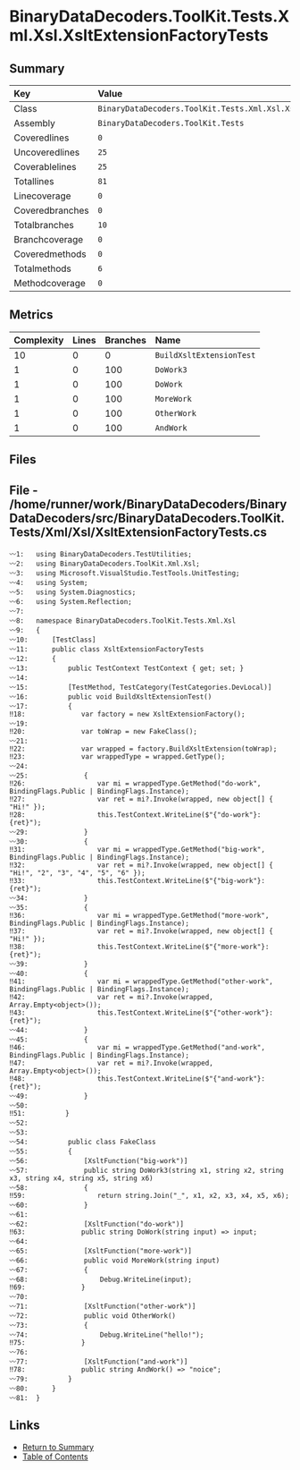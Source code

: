 ﻿# BinaryDataDecoders.ToolKit.Tests.Xml.Xsl.XsltExtensionFactoryTests

## Summary

| Key             | Value                                                                |
| :-------------- | :------------------------------------------------------------------- |
| Class           | `BinaryDataDecoders.ToolKit.Tests.Xml.Xsl.XsltExtensionFactoryTests` |
| Assembly        | `BinaryDataDecoders.ToolKit.Tests`                                   |
| Coveredlines    | `0`                                                                  |
| Uncoveredlines  | `25`                                                                 |
| Coverablelines  | `25`                                                                 |
| Totallines      | `81`                                                                 |
| Linecoverage    | `0`                                                                  |
| Coveredbranches | `0`                                                                  |
| Totalbranches   | `10`                                                                 |
| Branchcoverage  | `0`                                                                  |
| Coveredmethods  | `0`                                                                  |
| Totalmethods    | `6`                                                                  |
| Methodcoverage  | `0`                                                                  |

## Metrics

| Complexity | Lines | Branches | Name                     |
| :--------- | :---- | :------- | :----------------------- |
| 10         | 0     | 0        | `BuildXsltExtensionTest` |
| 1          | 0     | 100      | `DoWork3`                |
| 1          | 0     | 100      | `DoWork`                 |
| 1          | 0     | 100      | `MoreWork`               |
| 1          | 0     | 100      | `OtherWork`              |
| 1          | 0     | 100      | `AndWork`                |

## Files

## File - /home/runner/work/BinaryDataDecoders/BinaryDataDecoders/src/BinaryDataDecoders.ToolKit.Tests/Xml/Xsl/XsltExtensionFactoryTests.cs

```CSharp
〰1:   using BinaryDataDecoders.TestUtilities;
〰2:   using BinaryDataDecoders.ToolKit.Xml.Xsl;
〰3:   using Microsoft.VisualStudio.TestTools.UnitTesting;
〰4:   using System;
〰5:   using System.Diagnostics;
〰6:   using System.Reflection;
〰7:   
〰8:   namespace BinaryDataDecoders.ToolKit.Tests.Xml.Xsl
〰9:   {
〰10:      [TestClass]
〰11:      public class XsltExtensionFactoryTests
〰12:      {
〰13:          public TestContext TestContext { get; set; }
〰14:  
〰15:          [TestMethod, TestCategory(TestCategories.DevLocal)]
〰16:          public void BuildXsltExtensionTest()
〰17:          {
‼18:              var factory = new XsltExtensionFactory();
〰19:  
‼20:              var toWrap = new FakeClass();
〰21:  
‼22:              var wrapped = factory.BuildXsltExtension(toWrap);
‼23:              var wrappedType = wrapped.GetType();
〰24:  
〰25:              {
‼26:                  var mi = wrappedType.GetMethod("do-work", BindingFlags.Public | BindingFlags.Instance);
‼27:                  var ret = mi?.Invoke(wrapped, new object[] { "Hi!" });
‼28:                  this.TestContext.WriteLine($"{"do-work"}: {ret}");
〰29:              }
〰30:              {
‼31:                  var mi = wrappedType.GetMethod("big-work", BindingFlags.Public | BindingFlags.Instance);
‼32:                  var ret = mi?.Invoke(wrapped, new object[] { "Hi!", "2", "3", "4", "5", "6" });
‼33:                  this.TestContext.WriteLine($"{"big-work"}: {ret}");
〰34:              }
〰35:              {
‼36:                  var mi = wrappedType.GetMethod("more-work", BindingFlags.Public | BindingFlags.Instance);
‼37:                  var ret = mi?.Invoke(wrapped, new object[] { "Hi!" });
‼38:                  this.TestContext.WriteLine($"{"more-work"}: {ret}");
〰39:              }
〰40:              {
‼41:                  var mi = wrappedType.GetMethod("other-work", BindingFlags.Public | BindingFlags.Instance);
‼42:                  var ret = mi?.Invoke(wrapped, Array.Empty<object>());
‼43:                  this.TestContext.WriteLine($"{"other-work"}: {ret}");
〰44:              }
〰45:              {
‼46:                  var mi = wrappedType.GetMethod("and-work", BindingFlags.Public | BindingFlags.Instance);
‼47:                  var ret = mi?.Invoke(wrapped, Array.Empty<object>());
‼48:                  this.TestContext.WriteLine($"{"and-work"}: {ret}");
〰49:              }
〰50:  
‼51:          }
〰52:  
〰53:  
〰54:          public class FakeClass
〰55:          {
〰56:              [XsltFunction("big-work")]
〰57:              public string DoWork3(string x1, string x2, string x3, string x4, string x5, string x6)
〰58:              {
‼59:                  return string.Join("_", x1, x2, x3, x4, x5, x6);
〰60:              }
〰61:  
〰62:              [XsltFunction("do-work")]
‼63:              public string DoWork(string input) => input;
〰64:  
〰65:              [XsltFunction("more-work")]
〰66:              public void MoreWork(string input)
〰67:              {
〰68:                  Debug.WriteLine(input);
‼69:              }
〰70:  
〰71:              [XsltFunction("other-work")]
〰72:              public void OtherWork()
〰73:              {
〰74:                  Debug.WriteLine("hello!");
‼75:              }
〰76:  
〰77:              [XsltFunction("and-work")]
‼78:              public string AndWork() => "noice";
〰79:          }
〰80:      }
〰81:  }
```

## Links

* [Return to Summary](Summary.md)
* [Table of Contents](../TOC.md)

